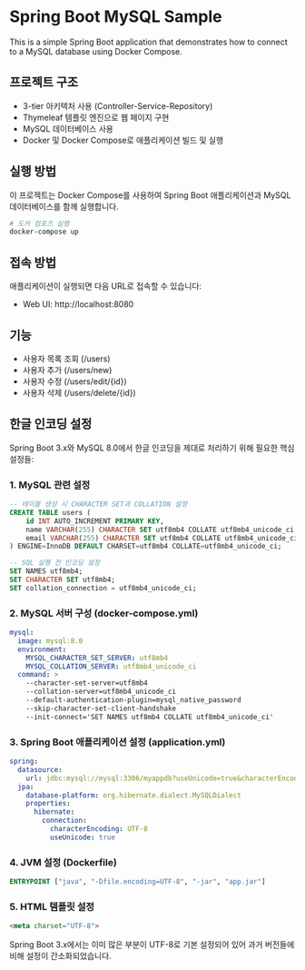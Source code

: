 # Spring Boot MySQL Sample

This is a simple Spring Boot application that demonstrates how to connect to a MySQL database using Docker Compose.

## 프로젝트 구조

- 3-tier 아키텍처 사용 (Controller-Service-Repository)
- Thymeleaf 템플릿 엔진으로 웹 페이지 구현
- MySQL 데이터베이스 사용
- Docker 및 Docker Compose로 애플리케이션 빌드 및 실행

## 실행 방법

이 프로젝트는 Docker Compose를 사용하여 Spring Boot 애플리케이션과 MySQL 데이터베이스를 함께 실행합니다.

```bash
# 도커 컴포즈 실행
docker-compose up
```

## 접속 방법

애플리케이션이 실행되면 다음 URL로 접속할 수 있습니다:

- Web UI: http://localhost:8080

## 기능

- 사용자 목록 조회 (/users)
- 사용자 추가 (/users/new)
- 사용자 수정 (/users/edit/{id})
- 사용자 삭제 (/users/delete/{id})

## 한글 인코딩 설정

Spring Boot 3.x와 MySQL 8.0에서 한글 인코딩을 제대로 처리하기 위해 필요한 핵심 설정들:

### 1. MySQL 관련 설정

```sql
-- 테이블 생성 시 CHARACTER SET과 COLLATION 설정
CREATE TABLE users (
    id INT AUTO_INCREMENT PRIMARY KEY,
    name VARCHAR(255) CHARACTER SET utf8mb4 COLLATE utf8mb4_unicode_ci NOT NULL,
    email VARCHAR(255) CHARACTER SET utf8mb4 COLLATE utf8mb4_unicode_ci NOT NULL UNIQUE
) ENGINE=InnoDB DEFAULT CHARSET=utf8mb4 COLLATE=utf8mb4_unicode_ci;

-- SQL 실행 전 인코딩 설정
SET NAMES utf8mb4;
SET CHARACTER SET utf8mb4;
SET collation_connection = utf8mb4_unicode_ci;
```

### 2. MySQL 서버 구성 (docker-compose.yml)

```yaml
mysql:
  image: mysql:8.0
  environment:
    MYSQL_CHARACTER_SET_SERVER: utf8mb4
    MYSQL_COLLATION_SERVER: utf8mb4_unicode_ci
  command: >
    --character-set-server=utf8mb4
    --collation-server=utf8mb4_unicode_ci
    --default-authentication-plugin=mysql_native_password
    --skip-character-set-client-handshake
    --init-connect='SET NAMES utf8mb4 COLLATE utf8mb4_unicode_ci'
```

### 3. Spring Boot 애플리케이션 설정 (application.yml)

```yaml
spring:
  datasource:
    url: jdbc:mysql://mysql:3306/myappdb?useUnicode=true&characterEncoding=UTF-8&serverTimezone=Asia/Seoul
  jpa:
    database-platform: org.hibernate.dialect.MySQLDialect
    properties:
      hibernate:
        connection:
          characterEncoding: UTF-8
          useUnicode: true
```

### 4. JVM 설정 (Dockerfile)

```dockerfile
ENTRYPOINT ["java", "-Dfile.encoding=UTF-8", "-jar", "app.jar"]
```

### 5. HTML 템플릿 설정

```html
<meta charset="UTF-8">
```

Spring Boot 3.x에서는 이미 많은 부분이 UTF-8로 기본 설정되어 있어 과거 버전들에 비해 설정이 간소화되었습니다.